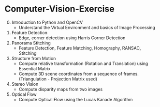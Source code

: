 # Computer-Vision-Exercise

0. Introduction to Python and OpenCV
   - Understand the Virtual Environment and basics of Image Processing
1. Feature Detection
   - Edge, corner detection using Harris Corner Detection
2. Panorama Stitching
   - Feature Detection, Feature Matching, Homography, RANSAC, Stitching
3. Structure from Motion
   - Compute relative transformation (Rotation and Translation) using Essential Matrix
   - Compute 3D scene coordinates from a sequence of frames. (Triangulation - Projection Matrix used)
4. Stereo Vision
   - Compute disparity maps from two images
5. Optical Flow
   - Compute Optical Flow using the Lucas Kanade Algorithm
